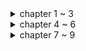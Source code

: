 <details>
<summary>chapter 1 ~ 3</summary>
<div markdown="1">

* **Java 8에서의 변화**
  * 함수형 프로그래밍 도입
  * 멀티코어 하드웨어 등장에 따른 병렬성 지원
  * 더욱 간결한 코드
  * **스트림 처리**
    * 파이프라인을 이용해 병렬적으로 데이터를 처리할 수 있음
    * 스레드라는 복잡한 작업을 사용하지 않으면서 공짜로 병렬성을 얻을 수 있음
    * 내부 반복으로 가독성과 간소화 지원
  * **코드 전달 기법**
    * 동작 파라미터화
    * 람다와 메소드를 일급 객체로 취급함
  * **인터페이스의 default 메소드**
    * 최근들어 외부에서 만들어진 컴포넌트를 이용해 시스템을 구축하는 경향이 있음
    * 예를 들어, 오픈소스를 끌어다 입맛에 맞게 수정해 사용하는 경우
    * 하지만 이런 경우, 상위 인터페이스에 메소드를 추가하기 위해서는 그 인터페이스를 구현하는 모든 클래스에 메소드를 오버라이딩 해야 함
    * default 메소드를 도입함으로써 이런 현상을 방지할 수 있음
    * 하지만 "다이아몬드 상속" 이슈가 발생할 수 있음
* **동작 파라미터화**
  * 어떻게 실행할 것인지 결정하지 않은 코드 블록을 의미함
  * 잦은 변화에 유연한 대처가 가능함
  * 요약하자면 인터페이스를 파라미터로 넘기는 것 - 3가지 방법
    * 파라미터에 익명 클래스를 이용 - 코드의 불필요한 장황함이 발생
    * **람다 함수 이용**
    * **메소드 참조 이용**
* **람다**
  * 함수형 인터페이스가 파라미터인 경우, 람다 함수로 대체 가능
  `Predicate<Integer> predicate = (Integer i) -> i % 2 == 0;`
  * 함수형 인터페이스는 default로 구현되지 않은 단 하나의 추상 메서드를 가지는 인터페이스
  * 활용 예제 - 초기화 코드와 마무리 코드가 작업 코드를 감싸고 있는 **실행 어라운드 패턴**에 람다 적용
    ```
      public String processFile() throws IOException {
       try (BufferedReader br = 
              new BufferedReader(new FileReader("data.txt"))) {
                 return br.readLine();
              }
       }
    ```
    * 이 경우, 파일에서 단 한 줄만 읽을 수 있고, 두 줄을 읽어야 한다면 함수 자체를 수정해야 함
    * 다음과 같이 람다를 이용해 문제를 해결할 수 있음
    ```
       public interface BufferedReaderProcessor {
           String process(BufferedReader br) throws IOException;
       }
       
       public String processFile(BufferedReaderProcessor p) throws IOException {
           try (BufferedReader br = new BufferedReader(new FileReader("data.txt"))) {
                return p.process(br);
           }
       }
       
       String oneLine = processFile((BufferedReader br) -> br.readLine());
       String twoLines = processFile((BufferedReader br) -> br.readLine() + br.readLine());
    ```
    * 이런 식으로 람다를 사용해 유지보수에 용이한 코드를 작성할 수 있음
    * 이 때 람다는 예외를 던지는 것을 허용하지 않음 -> 예외를 던지게 하려면 예외를 던지는 함수형 인터페이스를 정의하거나 try/catch 블럭으로 감싸야 함
  * 람다의 형식 검사는 파라미터와 리턴 타입으로 이루어짐 -> 함수형 인터페이스의 추상 메소드와 일치해야 함
    * 하지만 다음 예와 같이 함수 디스크립터로 구분할 수 없는 경우가 있을 수 있다
    ```
    public void execute(Runnable runnable) { runnable.run(); }
    public void execute(Action<T> action) { action.act(); }
    
    @FunctionalInterfacee interface Action { void act(); }
    ```
    * 이 경우, `execute((Action) ()->System.out.println("Action"));`과 같은 방법으로 어떤 메소드를 호출할 지 명확히 할 수 있다
    * 함수 디스크립터에서 리턴 타입이 void인 경우, 람다 바디에 일반 표현식이 있다면 리턴 타입과 무관하게 호환된다
      * `Consumer<String> consumer = (String str) -> list.add(str);`에서 list.add는 boolean을 리턴하지만 람다 바디에 일반 표현식이 있으므로 리턴 타입이 void인 Consumer과 호환된다
  * 람다에서 파라미터로 넘겨진 변수 외에도 지역 변수도 사용 가능, 다만 해당 변수가 명시적으로 final이거나 final처럼 사용되어야 한다 -> read만 가능
    1. 각 요청마다 스레드풀의 스레드를 할당하는 스프링 MVC 구조를 예로 들면, 요청 A에 의해 스레드가 할당되었고, 서비스 클래스에서 비즈니스 로직 실행을 위해 지역변수를 하나 할당함
    2. 이 때, 메일을 보내는 작업을 위해 별도의 스레드를 생성해 병렬로 작업을 수행하려 함
    3. 메일을 보내는 스레드에서 서비스 클래스의 지역변수를 참조함(참조할 수 있다고 가정)
    4. 하지만 메일을 보내는 스레드가 서비스 클래스의 지역변수를 참조하려할 때 비즈니스 로직 수행을 마치고 해당 요청 A에 대한 스레드가 다시 풀에 반환되었다면?
    5. 이런 문제를 방지하기 위해 원래 변수에 접근을 허용하는 것이 아니라 복사본을 제공함 -> 따라서 불변적으로 사용돼야 함 
* **메소드 참조**
  * 특정 메소드만을 호출하는 람다의 축약형
  * 람다를 대체해 함수형 인터페이스에 대입 가능
</div>
</details>

<details>
<summary>chapter 4 ~ 6</summary>
<div markdown="1">

* **Stream**
  * Java 8에 추가된 기능
  * 선언형으로 컬렉션을 처리할 수 있음
    * Java 8 이전에는 명령형으로 컬렉션을 처리해야 했음 
    * 뭔가를 하려면 처음부터 끝까지 모든 작업을 일일히 선언해야 했음
    ```
    List<Dish> lowCaloricDishes = new ArrayList<>();
    for(Dish dish : dishes) {
      if(dish.getCalorie() < 400) {
        lowCaloricDishes.adD(dish);
      }
    }
    ```
    * Stream을 이용하면 명령형과 달리 how가 아니라 what에 집중할 수 있음
    ```
    List<Dish> lowCaloricDishes = dishes.stream()
                                        .filter(dish -> dish.getCalorie() < 400)
                                        .collect(toList());
    ```
    * 이로 인한 소프트웨어공학적 이득을 취할 수 있음
  * 멀티스레드 코드를 직접 구현하지 않고 병렬적으로 처리할 수 있음
  * 2가지 중요 특성
    * 파이프라이닝
      * 스트림 연산은 스트림 연산끼리 연결해 파이프라인을 구성할 수 있도록 스트림 자신을 반환함
      * 빌더 패턴과 유사한 형식으로 중간 연산을 이용해 데이터를 가공하고 최종 연산으로 결과물을 반환하는 형식
      * 이로 인해 laziness, short-circuiting과 같은 최적화도 얻을 수 있음
      * laziness: 이론상 요구할 때만 값을 계산함, 모든 값을 메모리에 올리는 컬렉션과의 차이
      * short-circuit: 모든 stream을 처리하지 않아도 결과를 반환하는 것, allMatch, findFirst 등의 중간 연산으로 가능 
    * 내부 반복
      * 명시적으로 반복자를 사용하는 컬렉션과 달리 알아서 반복을 처리하고 스트림 값을 저장해주는 내부 반복을 사용함
      * 즉, 추상화
      ```
      for(Integer i : Integers) { ... } // 외부 반복
      Integers.stream().map(i -> i + 2).collect(toList()) // 내부 반복
      ```
  * stream의 parallelStream을 이용하는 것으로 간단히 기존 stream에 병렬성을 더할 수 있음
    * 이 때, 각 연산의 내부적인 상태를 고려해야 함
    * map, filter와 같은 연산의 경우, 입력 스트림에서 각 요소를 받아 0 또는 결과를 출력 스트림으로 보냄
    * 일반적으로 이런 연산은 내부적인 상태를 가지지 않는 stateless 연산임
    * 반면 reduce, sum, max와 같은 연산은 중간 연산의 값을 기록할 내부 상태가 필요함
    * 외에도 sorted, distinct와 같은 연산은 작업을 위해 모든 요소를 기록해야 하고, 요소가 버퍼에 추가돼 있어야 함
    * 이런 연산은 stateful 연산

  * reduce와 같은 최종 연산을 통해 stream을 원하는 형태의 데이터로 변환할 수 있음
    * 기본적으로 stream API에 정의된 reduce, sum과 같은 메소드 외에 Collectors 인터페이스를 이용할 수 있음
    * Collectors.groupingBy, partitioningBy, counting, maxBy, minBy, reducing 등 여러가지 메소드 존재
    
  * Collector 인터페이스는 다음과 같음
    ```
      public interface Collector<T, A, R> {
        Supplier<A> supplier();
        Biconsumer<A, T> accumulator();
        Function<A, R> finisher();
        BinaryOperator<A> combiner();
        Set<Characteristics> characteristics();
      }
    ```
    * T는 수집될 스트림 항목의 제네릭 형식
    * A는 수집 과정에서 중간 결과를 누적하는 객체의 형식
    * R는 연산 결과를 나타내는 객체의 형식
    * 예를 들어, 모든 요소를 List<T>로 수집하는 toListCollector<T>를 구현할 수 있음
    ```
      public class ToListCollector<T> implements Collector<T, List<T>, List<T>>
    ```
    * supplier()는 빈 결과로 이루어진 Supplier를 반환해야 함
      * 수집 과정에서 사용할 비어있는 누적자를 만들기 위한 함수
      * ToListCollector의 경우, Supplier를 다음과 같이 정의할 수 있음
    ```
      // Supplier<A> -> Supplier<List<T>>
      public Supplier<List<T>> supplier() {
        return () -> new ArrayList<T>();
      }
    ```
    * accumulator()는 리듀싱 연산을 수행하는 함수를 반환함
      * 스트림에서 n번째 요소를 탐색할 때, 누적자와 해당 요소를 함수에 적용함
      * ToListCollector의 경우, 다음과 같이 정의할 수 있음
    ```
      public Biconsumer<List<T>, T> accumulator() {
        return (list, item) -> list.add(item);
      }
    ```
    * finisher()는 스트림 탐색을 끝내고 누적자 객체를 최종 결과로 변환할 함수를 반환함
      * ToListCollector의 경우, 누적자가 곧 결과이므로 다음과 같이 정의할 수 있음
    ```
      public Function<List<T>, List<T>> finisher() {
        return Function.identity();
      }
    ```
    * 위 3가지 메소드로 구현한 Collector의 동작은 다음과 같다
    ```
      start - collector.supplier().get();
      while(!stream.empty()) - T next; collector.accumulator().accept(accumulator, next);
      finish - return collector.finisher().apply(accumulator);
    ```
    * combiner()는 스트림의 서로 다른 서브파트를 병렬로 처리할 때 누적자가 각 서브파트의 결과를 어떻게 처리할지 정의함
      * combiner()를 사용하는 과정은 다음과 같음
        1. 스트림을 2개의 서브파트로 분할
        2. 각 서브파트가 충분히 작은 스트림이 될 때까지 반복
        3. 각 서브파트를 supplier(), accumulator(), finisher()를 이용해 병렬로 처리
        4. 처리된 각 서브파트의 결과를 combiner()로 **병렬로** 합치기
        5. finisher()를 이용해 최종 결과로 변환
      * ToListCollector의 경우 다음과 같이 정의할 수 있음
    ```
      public BinaryOperator<List<T>> combiner(){
        return (list1, list2) -> {
          list1.addAll(list2);
          return list1;
        }
      }
    ```
    * characteristic()의 경우, Characteristics 타입의 불변 Set를 반환함
      * Characteristics는 스트림을 병렬로 리듀스할 건지, 병렬로 리듀스한다면 어떤 최적화를 선택해야 할지 힌트를 제공함
      * UNORDERED - 리듀싱의 결과는 스트림 요소의 방문 순서나 누적 순서에 영향을 받지 않는다
      * CONCURRENT - 다중 스레드에서 accumulator 함수를 동시에 호출할 수 있고 이 Collector는 스트림의 병렬 리듀싱을 수행할 수 있다
      * IDENTITY_FINISH - finisher()가 반환하는 함수는 단순히 identity()를 적용하므로 이를 생략할 수 있다, 즉 누적자를 결과로 그대로 사용 가능
</div>
</details>

<details>
<summary>chapter 7 ~ 9</summary>
<div markdown="1">

* **병렬 스트림**
  *  ```parallelStream```을 이용하거나 기존 스트림에 ```parallel()```을 추가함으로써 병렬 스트림을 사용할 수 있음
  *  내부적으로 ```ForkJoinPool```을 사용함
  *  병렬 스트림 사용이 항상 성능의 향상으로 이어지지는 않음
  *  ```
     Stream.iterate(1L, i -> i + 1).limit(N).reduce(0:, Long::max); 
     ```
     *  해당 코드를 병렬로 실행한 결과와 for문을 이용한 순차적 방법을 이용한 결과는 N = 10,000,000일 때 대략 200배 정도 for문이 빨랐음
     *  원인으로 2가지를 지목할 수 있음
       1. iterate로 박싱된 객체가 생성되므로 Long::max를 수행하기 위해 언박싱을 해야 함
       2. **reduce가 실행될 시점에 전체 숫자 리스트가 준비되지 않음**
          * iterate는 본질적으로 순차적임 -> 처음 seed 값에 일정 값을 더하는 식으로 실행됨
          * 따라서 스트림을 병렬로 수행하기 위한 데이터 분할을 제대로 수행할 수 없고 스레드를 할당하는 오버헤드만 증가함
          * 일반 for문은 순차, 병렬 스트림은 순차(iterate) + reduce(스레드 할당 + 순차(Long::max))    
  *  여러 스레드가 동시에 연산을 수행하므로 race condition에도 유의해야함
  *  이런 문제를 해결하기 위해 기본형 특화 스트림을 사용하는 것도 고려할 수 있음 -> 박싱 비용 X
  *  ```findFirst()```와 같은 요소의 순서에 영향을 받는 연산 또한 병렬 스트림에서의 성능이 나쁨
  *  적절한 자료구조를 사용하는 것도 중요함
     * ex. ArrayList가 LinkedList보다 효율적으로 분할됨 -> LinkedList 탐색 시간복잡도 O(n), ArrayList O(1)
     * ArrayList, Intstream.range -> excellent / HashSet, TreeSet -> good / LinkedList, Stream.iterate -> bad
  *  파이프라인의 중간에서 스트림의 특성 변화도 병렬 실행에 영향을 미침 -> filter와 같은 연산은 스트림의 길이을 예측할 수 없게 만듦 -> 효율적인 분할 X
  *  병렬 실행 후, 병합 과정의 비용 또한 고려해야함 -> 병합 과정이 비싸면 병렬 실행의 성능이 상쇄될 수 있음
    
</div>
</details>

